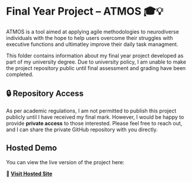 # Final Year Project – ATMOS 🎓💡

ATMOS is a tool aimed at applying agile methodologies to neurodiverse individuals with the hope to help users overcome their struggles with executive functions and ultimatley improve their daily task managment.

This folder contains information about my final year project developed as part of my university degree. Due to university policy, I am unable to make the project repository public until final assessment and grading have been completed.

## 🔒 Repository Access

As per academic regulations, I am not permitted to publish this project publicly until I have received my final mark. However, I would be happy to provide **private access** to those interested. Please feel free to reach out, and I can share the private GitHub repository with you directly.

## Hosted Demo

You can view the live version of the project here:

**🔗 [Visit Hosted Site](https://atmos-tool.vercel.app)**
